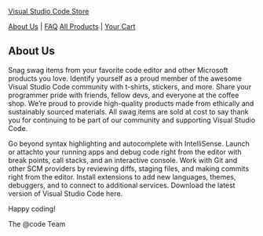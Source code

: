 [Visual Studio Code Store](https://stores.kotisdesign.com/vscode)

[About Us](https://reddoorcollaborative.github.io/VSCode/about-us) | [FAQ](https://reddoorcollaborative.github.io/VSCode/faq)
[All Products](https://stores.kotisdesign.com/vscode) | [Your Cart](https://stores.kotisdesign.com/cart)

## About Us 

Snag swag items from your favorite code editor and other Microsoft products you love. Identify yourself as a proud member of the awesome Visual Studio Code community with t-shirts, stickers, and more. Share your programmer pride with friends, fellow devs, and everyone at the coffee shop. We’re proud to provide high-quality products made from ethically and sustainably sourced materials. All swag items are sold at cost to say thank you for continuing to be part of our community and supporting Visual Studio Code. 

Go beyond syntax highlighting and autocomplete with IntelliSense. Launch or attachto your running apps and debug code right from the editor with break points, call stacks, and an interactive console. Work with Git and other SCM providers by reviewing diffs, staging files, and making commits right from the editor. Install extensions to add new languages, themes, debuggers, and to connect to additional services. Download the latest version of Visual Studio Code here.

Happy coding!

The @code Team
